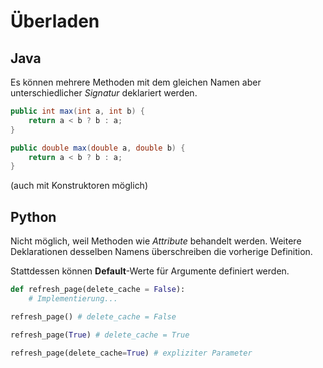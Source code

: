 # Überladen
## Java
Es können mehrere Methoden mit dem gleichen Namen aber unterschiedlicher *Signatur* deklariert werden.
```java
public int max(int a, int b) {
	return a < b ? b : a;
}

public double max(double a, double b) {
	return a < b ? b : a;
}
```

(auch mit Konstruktoren möglich)

## Python
Nicht möglich, weil Methoden wie *Attribute* behandelt werden. Weitere Deklarationen desselben Namens überschreiben die vorherige Definition.

Stattdessen können **Default**-Werte für Argumente definiert werden.

```python
def refresh_page(delete_cache = False):
	# Implementierung...

refresh_page() # delete_cache = False

refresh_page(True) # delete_cache = True

refresh_page(delete_cache=True) # expliziter Parameter
```
